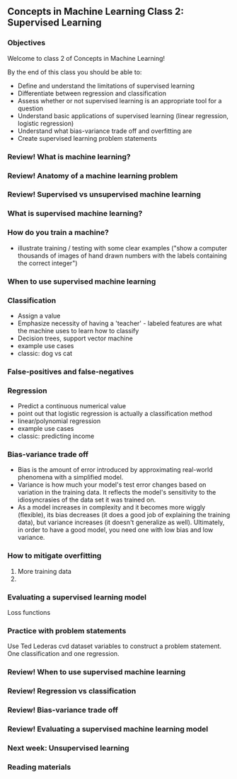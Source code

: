 ## Concepts in Machine Learning Class 2: Supervised Learning

### Objectives

Welcome to class 2 of Concepts in Machine Learning!

By the end of this class you should be able to:

* Define and understand the limitations of supervised learning
* Differentiate between regression and classification
* Assess whether or not supervised learning is an appropriate tool for a question
* Understand basic applications of supervised learning (linear regression, logistic regression)
* Understand what bias-variance trade off and overfitting are
* Create supervised learning problem statements


### Review! What is machine learning?

### Review! Anatomy of a machine learning problem

### Review! Supervised vs unsupervised machine learning

### What is supervised machine learning?

### How do you train a machine?
* illustrate training / testing with some clear examples ("show a computer thousands of images of hand drawn numbers with the labels containing the correct integer")

### When to use supervised machine learning

### Classification

* Assign a value
* Emphasize necessity of having a 'teacher' - labeled features are what the machine uses to learn how to classify
* Decision trees, support vector machine
* example use cases
 * classic: dog vs cat

### False-positives and false-negatives

### Regression

* Predict a continuous numerical value
* point out that logistic regression is actually a classification method
* linear/polynomial regression
* example use cases
 * classic: predicting income

### Bias-variance trade off
* Bias is the amount of error introduced by approximating real-world phenomena with a simplified model.
* Variance is how much your model's test error changes based on variation in the training data. It reflects the model's sensitivity to the idiosyncrasies of the data set it was trained on.
* As a model increases in complexity and it becomes more wiggly (flexible), its bias decreases (it does a good job of explaining the training data), but variance increases (it doesn't generalize as well). Ultimately, in order to have a good model, you need one with low bias and low variance.

### How to mitigate overfitting

1. More training data
2. 

### Evaluating a supervised learning model

Loss functions

### Practice with problem statements
Use Ted Lederas cvd dataset variables to construct a problem statement. One classification and one regression.

### Review! When to use supervised machine learning

### Review! Regression vs classification

### Review! Bias-variance trade off

### Review! Evaluating a supervised machine learning model

### Next week: Unsupervised learning

### Reading materials
